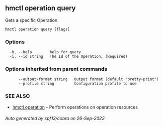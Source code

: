 ## hmctl operation query

Gets a specific Operation.

```
hmctl operation query [flags]
```

### Options

```
  -h, --help        help for query
  -i, --id string   The Id of the Operation. (Required)
```

### Options inherited from parent commands

```
      --output-format string   Output format (default "pretty-print")
      --profile string         Configuration profile to use
```

### SEE ALSO

* [hmctl operation](hmctl_operation.md)	 - Perform operations on operation resources

###### Auto generated by spf13/cobra on 26-Sep-2022
